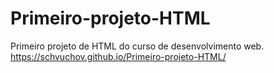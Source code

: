 # Primeiro-projeto-HTML
Primeiro projeto de HTML do curso de desenvolvimento web.
https://schvuchov.github.io/Primeiro-projeto-HTML/
